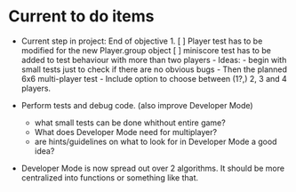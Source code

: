 # Current to do items

* Current step in project: End of objective 1. 
    [ ] Player test has to be modified for the new Player.group object
    [ ] miniscore test has to be added to test behaviour with more than two players
      - Ideas:
        - begin with small tests just to check if there are no obvious bugs
        - Then the planned 6x6 multi-player test
        - Include option to choose between (1?,) 2, 3 and 4 players.
* Perform tests and debug code. (also improve Developer Mode)
  * what small tests can be done whithout entire game?
  * What does Developer Mode need for multiplayer?
  * are hints/guidelines on what to look for in Developer Mode a good idea?
  

* Developer Mode is now spread out over 2 algorithms. It should be more centralized into functions or something like that.
